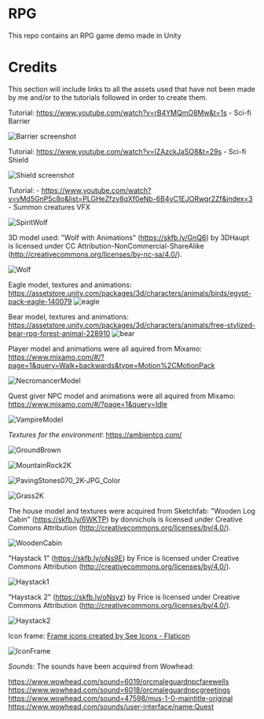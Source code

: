 # RPG
This repo contains an RPG game demo made in Unity





# **Credits**
This section will include links to all the assets used that have not been made by me and/or to the tutorials followed in order to create them.

Tutorial: https://www.youtube.com/watch?v=rB4YMQmO8Mw&t=1s - Sci-fi Barrier

![Barrier screenshot](https://github.com/CodyI20/RPG/assets/125357154/5f08b29b-92dc-44f8-843d-b76eb3aef415)


Tutorial: https://www.youtube.com/watch?v=IZAzckJaSO8&t=29s - Sci-fi Shield

![Shield screenshot](https://github.com/CodyI20/RPG/assets/125357154/5279d7ce-b410-4592-aab7-40b0dca5cd62)

Tutorial: - https://www.youtube.com/watch?v=vMd5GnP5c8o&list=PLGHeZfzv8qXf0eNb-6B4yC1EJORwqr2Zf&index=3 - Summon creatures VFX

![SpiritWolf](https://github.com/CodyI20/RPG/assets/125357154/37dd57d0-aa11-4616-a00a-f3bfd584b4df)


3D model used: "Wolf with Animations" (https://skfb.ly/GnQ6) by 3DHaupt is licensed under CC Attribution-NonCommercial-ShareAlike (http://creativecommons.org/licenses/by-nc-sa/4.0/).

![Wolf](https://github.com/CodyI20/RPG/assets/125357154/0b9972b4-b1ea-4a35-b0e0-f0aeb4b746d1)

Eagle model, textures and animations: https://assetstore.unity.com/packages/3d/characters/animals/birds/egypt-pack-eagle-140079
![eagle](https://github.com/CodyI20/RPG/assets/125357154/bfa07c64-908e-406f-a6f9-9ae725d0a707)

Bear model, textures and animations: https://assetstore.unity.com/packages/3d/characters/animals/free-stylized-bear-rpg-forest-animal-228910
![bear](https://github.com/CodyI20/RPG/assets/125357154/1e812a07-7d47-4f33-adc1-b06a128b7abb)


Player model and animations were all aquired from Mixamo: https://www.mixamo.com/#/?page=1&query=Walk+backwards&type=Motion%2CMotionPack

![NecromancerModel](https://github.com/CodyI20/RPG/assets/125357154/644dc3ab-c8fc-4389-b153-ffb5b8bf8d64)

Quest giver NPC model and animations were all aquired from Mixamo: https://www.mixamo.com/#/?page=1&query=Idle

![VampireModel](https://github.com/CodyI20/RPG/assets/125357154/6b619106-16f5-42db-bb3b-830aea9fbab5)



*Textures for the environment*:
https://ambientcg.com/


![GroundBrown](https://github.com/CodyI20/RPG/assets/125357154/541b536c-4557-48b5-8b71-cd421777d8ed)

![MountainRock2K](https://github.com/CodyI20/RPG/assets/125357154/0c626717-6ff0-44ae-8657-402b3843a692)

![PavingStones070_2K-JPG_Color](https://github.com/CodyI20/RPG/assets/125357154/2f28173e-bda2-4e9e-81b9-3360764e283d)

![Grass2K](https://github.com/CodyI20/RPG/assets/125357154/7454bbeb-cccc-421a-95dd-537f6d1e3fce)

The house model and textures were acquired from Sketchfab: "Wooden Log Cabin" (https://skfb.ly/6WKTP) by donnichols is licensed under Creative Commons Attribution (http://creativecommons.org/licenses/by/4.0/).

![WoodenCabin](https://github.com/CodyI20/RPG/assets/125357154/14735367-b673-405c-a7b4-3992b6c38e5c)

"Haystack 1" (https://skfb.ly/oNs9E) by Frice is licensed under Creative Commons Attribution (http://creativecommons.org/licenses/by/4.0/).

![Haystack1](https://github.com/CodyI20/RPG/assets/125357154/4a785e94-b94f-4822-8ba5-4d17350029bc)

"Haystack 2" (https://skfb.ly/oNsyz) by Frice is licensed under Creative Commons Attribution (http://creativecommons.org/licenses/by/4.0/).

![Haystack2](https://github.com/CodyI20/RPG/assets/125357154/fb91a99e-e66c-4a9c-9d08-6987836d4f40)


Icon frame: <a href="https://www.flaticon.com/free-icons/frame" title="frame icons">Frame icons created by See Icons - Flaticon</a>

![IconFrame](https://github.com/CodyI20/RPG/assets/125357154/a54596ff-ac7a-45d6-868b-811a1ae18292)

*Sounds*:
The sounds have been acquired from Wowhead:

https://www.wowhead.com/sound=6019/orcmaleguardnpcfarewells
https://www.wowhead.com/sound=6018/orcmaleguardnpcgreetings
https://www.wowhead.com/sound=47598/mus-1-0-maintitle-original
https://www.wowhead.com/sounds/user-interface/name:Quest

